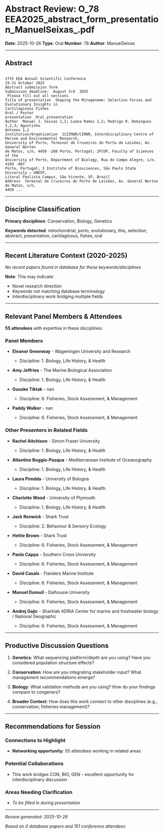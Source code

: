 # Abstract Review: O_78 EEA2025_abstract_form_presentation_ManuelSeixas_.pdf

**Date**: 2025-10-26
**Type**: Oral
**Number**: 78
**Author**: ManuelSeixas

---

## Abstract

```
 
27th EEA Annual Scientific Conference  
29-31 October 2025  
Abstract submission form  
Submission deadline:  August 3rd  2025  
 Please fill out all sections  
Title of presentation  Shaping the Mitogenome: Selective Forces and Evolutionary Insights in 
Cartilaginous Fishes  
Oral / Poster 
presentation  Oral presentation  
Author  Manuel J. Seixas 1,2; Luana Ramos 1,2; Rodrigo R. Domingues 1,2,3; Agostinho 
Antunes 1,2 
Institution/Organization  1CIIMAR/CIMAR, Interdisciplinary Centre of Marine and Environmental Research, 
University of Porto, Terminal de Cruzeiros do Porto de Leixões, Av. General Norton 
de Matos, s/n, 4450 -208 Porto, Portugal; 2FCUP, Faculty of Sciences of the 
University of Porto, Department of Biology, Rua do Campo Alegre, s/n, 4169 -007 
Porto, Portugal; 3 Institute of Biosciences, São Paulo State University – UNESP, 
Litoral Paulista Campus, São Vicente, SP, Brazil  
Address  Terminal de Cruzeiros do Porto de Leixões, Av. General Norton de Matos, s/n, 
4450 ...
```

---

## Discipline Classification

**Primary disciplines**: Conservation, Biology, Genetics

**Keywords detected**: mitochondrial, porto, evolutionary, this, selection, abstract, presentation, cartilaginous, fishes, oral


---

## Recent Literature Context (2020-2025)


*No recent papers found in database for these keywords/disciplines*

**Note**: This may indicate:
- Novel research direction
- Keywords not matching database terminology
- Interdisciplinary work bridging multiple fields

---

## Relevant Panel Members & Attendees


**55 attendees** with expertise in these disciplines:


### Panel Members

- **Eleanor Greenway** - Wageningen University and Research
  - Discipline: 1. Biology, Life History, & Health

- **Amy Jeffries** - The Marine Biological Association
  - Discipline: 1. Biology, Life History, & Health

- **Guuske Tiktak** - nan
  - Discipline: 6. Fisheries, Stock Assessment, & Management

- **Paddy Walker** - nan
  - Discipline: 6. Fisheries, Stock Assessment, & Management


### Other Presenters in Related Fields

- **Rachel Aitchison** - Simon Fraser University
  - Discipline: 1. Biology, Life History, & Health

- **Atlantine Boggio-Pasqua** - Mediterranean Institute of Oceanography
  - Discipline: 1. Biology, Life History, & Health

- **Laura Piredda** - University of Bologna
  - Discipline: 1. Biology, Life History, & Health

- **Charlotte Wood** - University of Plymouth
  - Discipline: 1. Biology, Life History, & Health

- **Jack Renwick** - Shark Trust
  - Discipline: 2. Behaviour & Sensory Ecology

- **Hettie Brown** - Shark Trust
  - Discipline: 6. Fisheries, Stock Assessment, & Management

- **Paolo Cappa** - Southern Cross University
  - Discipline: 6. Fisheries, Stock Assessment, & Management

- **David Casals** - Flanders Marine Institute
  - Discipline: 6. Fisheries, Stock Assessment, & Management

- **Manuel Dureuil** - Dalhousie University
  - Discipline: 6. Fisheries, Stock Assessment, & Management

- **Andrej Gajic** - Sharklab ADRIA Center for marine and freshwater biology / National Geographic
  - Discipline: 6. Fisheries, Stock Assessment, & Management

---

## Productive Discussion Questions


1. **Genetics**: What sequencing platform/depth are you using? Have you considered population structure effects?


2. **Conservation**: How are you integrating stakeholder input? What management recommendations emerge?


3. **Biology**: What validation methods are you using? How do your findings compare to congeners?


4. **Broader Context**: How does this work connect to other disciplines (e.g., conservation, fisheries management)?


---

## Recommendations for Session

### Connections to Highlight

- **Networking opportunity**: 55 attendees working in related areas

### Potential Collaborations

- This work bridges CON, BIO, GEN - excellent opportunity for interdisciplinary discussion

### Areas Needing Clarification

- _To be filled in during presentation_

---


*Review generated: 2025-10-26*

*Based on 0 database papers and 151 conference attendees*